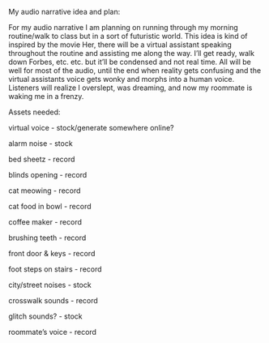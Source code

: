 My audio narrative idea and plan:

For my audio narrative I am planning on running through my morning routine/walk to class but in a sort of futuristic world. This idea is kind of inspired by the movie Her, there will be a virtual assistant speaking throughout the routine and assisting me along the way. I’ll get ready, walk down Forbes, etc. etc. but it’ll be condensed and not real time. All will be well for most of the audio, until the end when reality gets confusing and the virtual assistants voice gets wonky and morphs into a human voice. Listeners will realize I overslept, was dreaming, and now my roommate is waking me in a frenzy. 

Assets needed:

virtual voice - stock/generate somewhere online?

alarm noise -	stock

bed sheetz	- record

blinds opening -	record

cat meowing -	record

cat food in bowl -	record

coffee maker -	record

brushing teeth	- record

front door & keys -	record

foot steps on stairs	- record 

city/street noises	- stock

crosswalk sounds -	record 

glitch sounds?	- stock

roommate’s voice	- record 
